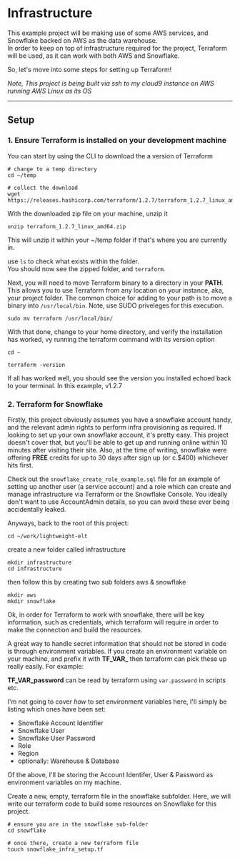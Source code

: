 # Infrastructure

This example project will be making use of some AWS services, and Snowflake backed on AWS as the data warehouse.<br>
In order to keep on top of infrastructure required for the project, Terraform will be used, as it can work with both AWS and Snowflake.

So, let's move into some steps for setting up Terraform!

*Note, This project is being built via ssh to my cloud9 instance on AWS running AWS Linux as its OS*

-------

## Setup

### 1. Ensure Terraform is installed on your development machine

You can start by using the CLI to download the a version of Terraform
```
# change to a temp directory 
cd ~/temp 

# collect the download 
wget https://releases.hashicorp.com/terraform/1.2.7/terraform_1.2.7_linux_amd64.zip
```

With the downloaded zip file on your machine, unzip it
```
unzip terraform_1.2.7_linux_amd64.zip
```
This will unzip it within your ~/temp folder if that's where you are currently in.

use `ls` to check what exists within the folder.<br>
You should now see the zipped folder, and `terraform`.

Next, you will need to move Terraform binary to a directory in your **PATH**. This allows you to use Terraform from any location on your instance, aka, your project folder. The common choice for adding to your path is to move a binary into `/usr/local/bin`. Note, use SUDO priveleges for this execution.
```
sudo mv terraform /usr/local/bin/
```

With that done, change to your home directory, and verify the installation has worked, vy running the terraform command with its version option
```
cd ~

terraform -version
```
If all has worked well, you should see the version you installed echoed back to your terminal. In this example, v1.2.7


### 2. Terraform for Snowflake

Firstly, this project obviously assumes you have a snowflake account handy, and the relevant admin rights to perform infra provisioning as required. If looking to set up your own snowflake account, it's pretty easy. This project doesn't cover that, but you'll be able to get up and running online within 10 minutes after visiting their site. Also, at the time of writing, snowflake were offering **FREE** credits for up to 30 days after sign up (or c.$400) whichever hits first.

Check out the `snowflake_create_role_example.sql` file for an example of setting up another user (a service account) and a role which can create and manage infrastructure via Terraform or the Snowflake Console. You ideally don't want to use AccountAdmin details, so you can avoid these ever being accidentally leaked.

Anyways, back to the root of this project:

```
cd ~/work/lightweight-elt
```

create a new folder called infrastructure

```
mkdir infrastructure
cd infrastructure
```

then follow this by creating two sub folders aws & snowflake

```
mkdir aws
mkdir snowflake
```

Ok, in order for Terraform to work with snowflake, there will be key information, such as credentials, which terraform will require in order to make the connection and build the resources.

A great way to handle secret information that should not be stored in code is through environment variables. If you create an environment variable on your machine, and prefix it with **TF_VAR_** then terraform can pick these up really easily. For example:

**TF_VAR_password** can be read by terraform using `var.password` in scripts etc.

I'm not going to cover *how* to set environment variables here, I'll simply be listing which ones have been set:

* Snowflake Account Identifier
* Snowflake User
* Snowflake User Password
* Role
* Region
* optionally: Warehouse & Database

Of the above, I'll be storing the Account Identifer, User & Password as environment variables on my machine.

Create a new, empty, terraform file in the snowflake subfolder. Here, we will write our terraform code to build some resources on Snowflake for this project.

```
# ensure you are in the snowflake sub-folder
cd snowflake

# once there, create a new terraform file
touch snowflake_infra_setup.tf
```

